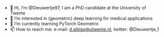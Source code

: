 - 👋 Hi, I’m @Dieuwertje97, I am a PhD candidate at the University of Twente
- 👀 I’m interested in (geometric) deep learning for medical applications
- 🌱 I’m currently learning PyTorch Geometric
- 📫 How to reach me: e-mail: d.alblas@utwente.nl, twitter: @Dieuwertje_1
